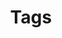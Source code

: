---
title: "Tags"
description: "Todas as tags"
icon: "tag"
cover:
    image: island-cover-tags-pt.png
---